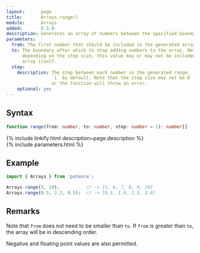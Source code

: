 ```yaml
---
layout:      page
title:       Arrays.range()
module:      Arrays
added:       0.5.0
description: Generates an array of numbers between the specified boundaries.
parameters:
  from: The first number that should be included in the generated array.
  to: The boundary after which to stop adding numbers to the array. Note that,
      depending on the step size, this value may or may not be included in the
      array itself.
  step:
    description: The step between each number in the generated range.
                 `1` by default. Note that the step size may not be 0
                 or the function will throw an error.
    optional: yes
---
```

## Syntax

```ts
function range(from: number, to: number, step: number = 1): number[]
```

<div class="description">{% include linkify.html description=page.description %}</div>
{% include parameters.html %}

## Example

```ts
import { Arrays } from 'potence';

Arrays.range(5, 10);          // -> [5, 6, 7, 8, 9, 10]
Arrays.range(0.5, 2.2, 0.5);  // -> [0.5, 1.0, 1.5, 2.0]
```

## Remarks

Note that `from` does not need to be smaller than `to`. If `from` is greater
than `to`, the array will be in descending order.

Negative and floating point values are also permitted.
